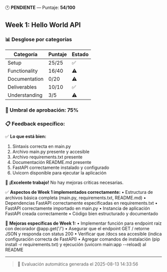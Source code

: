 🕐 **PENDIENTE** — Puntaje: **54/100**

## Week 1: Hello World API

### 📊 Desglose por categorías

| Categoría | Puntaje | Estado |
|-----------|---------|---------|
| Setup | 25/25 | ✅ |
| Functionality | 16/40 | ⚠️ |
| Documentation | 0/20 | ⚠️ |
| Deliverables | 10/10 | ✅ |
| Understanding | 3/5 | ⚠️ |

### 🎯 Umbral de aprobación: 75%

### 📋 Feedback específico:
✅ **Lo que está bien:**
1. Sintaxis correcta en main.py
2. Archivo main.py presente y accesible
3. Archivo requirements.txt presente
4. Documentación README.md presente
5. FastAPI correctamente instalado y configurado
6. Uvicorn disponible para ejecutar la aplicación

🎉 **¡Excelente trabajo!** No hay mejoras críticas necesarias.

✅ **Aspectos de Week 1 implementados correctamente:**
• Estructura de archivos básica completa (main.py, requirements.txt, README.md)
• Dependencias FastAPI correctamente especificadas en requirements.txt
• FastAPI correctamente importado en main.py
• Instancia de aplicación FastAPI creada correctamente
• Código bien estructurado y documentado

🔧 **Mejoras específicas de Week 1:**
• Implementar función para endpoint raíz con decorador @app.get('/')
• Asegurar que el endpoint GET / retorne JSON y responda con status 200
• Verificar que /docs sea accesible (indica configuración correcta de FastAPI)
• Agregar comandos de instalación (pip install -r requirements.txt) y ejecución (uvicorn main:app --reload) al README

---
> 🤖 Evaluación automática generada el 2025-08-13 14:33:56
